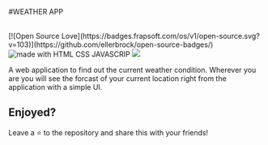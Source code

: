 #WEATHER APP 

<br>
[![Open Source Love](https://badges.frapsoft.com/os/v1/open-source.svg?v=103)](https://github.com/ellerbrock/open-source-badges/)  <img src="https://img.shields.io/badge/made%20with-python-blue.svg?style=flat-square" alt="made with HTML CSS JAVASCRIP">  <img src="https://img.shields.io/badge/Uses-fcc%20weather%20api-red">

A web application to find out the current weather condition. Wherever you are you will see the forcast of your current location right from the application with a simple UI.


## Enjoyed? 

Leave a :star: to the repository and share this with your friends!
